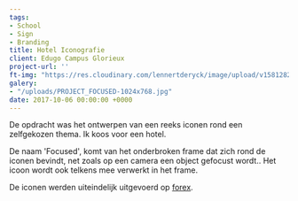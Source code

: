 ```yaml
---
tags:
- School
- Sign
- Branding
title: Hotel Iconografie
client: Edugo Campus Glorieux
project-url: ''
ft-img: "https://res.cloudinary.com/lennertderyck/image/upload/v1581282824/PROJECT_FOCUSED-1024x768_qw0kbk.jpg"
galery:
- "/uploads/PROJECT_FOCUSED-1024x768.jpg"
date: 2017-10-06 00:00:00 +0000
---
```

De opdracht was het ontwerpen van een reeks iconen rond een zelfgekozen thema. Ik koos voor een hotel.   
  
De naam 'Focused', komt van het onderbroken frame dat zich rond de iconen bevindt, net zoals op een camera een object gefocust wordt.. Het icoon wordt ook telkens mee verwerkt in het frame.   
  
De iconen werden uiteindelijk uitgevoerd op [forex](https://lennertderyck.be/grafische-termen#forex).